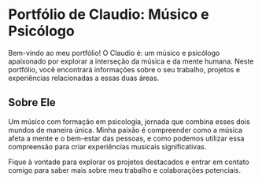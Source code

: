 # Portfólio de Claudio: Músico e Psicólogo

Bem-vindo ao meu portfólio! O Claudio é: um músico e psicólogo apaixonado por explorar a interseção da música e da mente humana. Neste portfólio, você encontrará informações sobre o seu trabalho, projetos e experiências relacionadas a essas duas áreas.

## Sobre Ele
Um músico com formação em psicologia, jornada que combina esses dois mundos de maneira única. Minha paixão é compreender como a música afeta a mente e o bem-estar das pessoas, e como podemos utilizar essa compreensão para criar experiências musicais significativas.

Fique à vontade para explorar os projetos destacados e entrar em contato comigo para saber mais sobre meu trabalho e colaborações potenciais.
